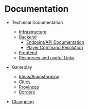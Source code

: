 # Documentation

- Technical Documentation

  - [Infrastructure](./technical/infrastructure.md)
  - [Backend](./technical/backend.md)
    - [Endpoint/API Documentation](./technical/api.md)
    - [Player Command Resolution](./technical/commandresolution.md) 
  - [Frontend](./technical/frontend.md)
  - [Resources and useful Links](./technical/usefulresources.md)
- Gameplay
  - [Ideas/Brainstorming](./game/ideas.md)
  - [Cities](./game/cities.md)
  - [Provinces](./game/provinces.md)
  - [Borders](./game/borders.md)
- [Changelog](./changelog/changelog.md)

